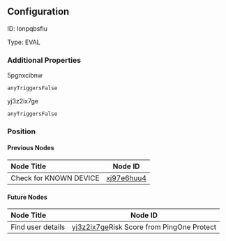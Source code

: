 # <nil>
## Configuration
ID:  lonpqbsfiu

Type: EVAL 







### Additional Properties
5pgnxcibnw
```string 
anyTriggersFalse
```


yj3z2ix7ge
```string 
anyTriggersFalse
```





### Position

#### Previous Nodes
| Node Title | Node ID |
| :------------- | ------------ |
| Check for KNOWN DEVICE | [xj97e6huu4](./xj97e6huu4.md) | 
 
 #### Future Nodes
| Node Title | Node ID |
| :------------- | ------------ |
| Find user details |[yj3z2ix7ge](./yj3z2ix7ge.md)Risk Score from PingOne Protect |[o4xxassgqz](./o4xxassgqz.md) | 